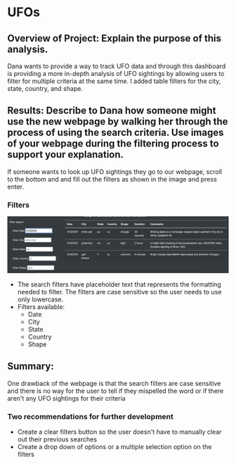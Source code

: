 # UFOs


## Overview of Project: Explain the purpose of this analysis.
Dana wants to provide a way to track UFO data and through this dashboard is providing a more in-depth analysis of UFO sightings by allowing users to filter for multiple criteria at the same time. I added table filters for the city, state, country, and shape.

## Results: Describe to Dana how someone might use the new webpage by walking her through the process of using the search criteria. Use images of your webpage during the filtering process to support your explanation.

If someone wants to look up UFO sightings  they go to our webpage, scroll to the bottom and and fill out the filters as shown in the image and press enter.

### Filters
![search image](https://github.com/chloebellehooton/UFOs/blob/main/static/images/search.png)
- The search filters have placeholder text that represents the formatting needed to filter. The filters are case sensitive so the user needs to use only lowercase. 
- Filters available: 
  - Date
  - City
  - State
  - Country
  - Shape

## Summary:

One drawback of the webpage is that the search filters are case sensitive and there is no way for the user to tell if they mispelled the word or if there aren't any UFO sightings for their criteria
### Two recommendations for further development
- Create a clear filters button so the user doesn't have to manually clear out their previous searches
- Create a drop down of options or a multiple selection option on the filters
